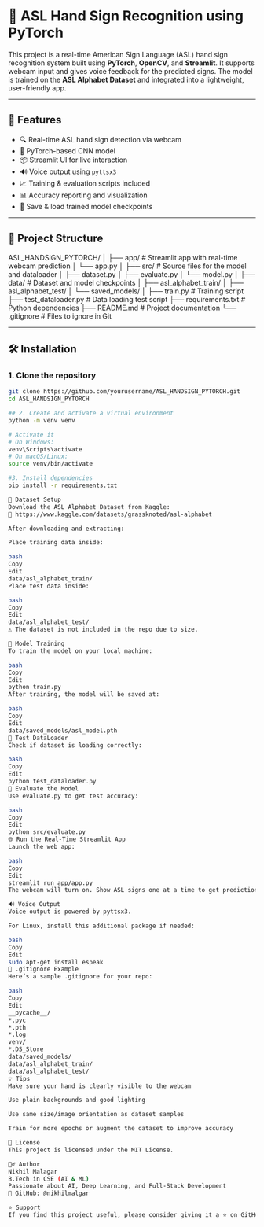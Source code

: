 # 🤟 ASL Hand Sign Recognition using PyTorch

This project is a real-time American Sign Language (ASL) hand sign recognition system built using **PyTorch**, **OpenCV**, and **Streamlit**. It supports webcam input and gives voice feedback for the predicted signs. The model is trained on the **ASL Alphabet Dataset** and integrated into a lightweight, user-friendly app.

---

## 🚀 Features

- 🔍 Real-time ASL hand sign detection via webcam
- 🧠 PyTorch-based CNN model
- 📦 Streamlit UI for live interaction
- 🔊 Voice output using `pyttsx3`
- 📈 Training & evaluation scripts included
- 📊 Accuracy reporting and visualization
- 💾 Save & load trained model checkpoints

---

## 📂 Project Structure

ASL_HANDSIGN_PYTORCH/
│
├── app/ # Streamlit app with real-time webcam prediction
│ └── app.py
│
├── src/ # Source files for the model and dataloader
│ ├── dataset.py
│ ├── evaluate.py
│ └── model.py
│
├── data/ # Dataset and model checkpoints
│ ├── asl_alphabet_train/
│ ├── asl_alphabet_test/
│ └── saved_models/
│
├── train.py # Training script
├── test_dataloader.py # Data loading test script
├── requirements.txt # Python dependencies
├── README.md # Project documentation
└── .gitignore # Files to ignore in Git

---

## 🛠️ Installation

### 1. Clone the repository

```bash
git clone https://github.com/yourusername/ASL_HANDSIGN_PYTORCH.git
cd ASL_HANDSIGN_PYTORCH

## 2. Create and activate a virtual environment
python -m venv venv

# Activate it
# On Windows:
venv\Scripts\activate
# On macOS/Linux:
source venv/bin/activate

#3. Install dependencies
pip install -r requirements.txt

📁 Dataset Setup
Download the ASL Alphabet Dataset from Kaggle:
🔗 https://www.kaggle.com/datasets/grassknoted/asl-alphabet

After downloading and extracting:

Place training data inside:

bash
Copy
Edit
data/asl_alphabet_train/
Place test data inside:

bash
Copy
Edit
data/asl_alphabet_test/
⚠️ The dataset is not included in the repo due to size.

🧠 Model Training
To train the model on your local machine:

bash
Copy
Edit
python train.py
After training, the model will be saved at:

bash
Copy
Edit
data/saved_models/asl_model.pth
🧪 Test DataLoader
Check if dataset is loading correctly:

bash
Copy
Edit
python test_dataloader.py
🎯 Evaluate the Model
Use evaluate.py to get test accuracy:

bash
Copy
Edit
python src/evaluate.py
🌐 Run the Real-Time Streamlit App
Launch the web app:

bash
Copy
Edit
streamlit run app/app.py
The webcam will turn on. Show ASL signs one at a time to get predictions with audio feedback.

🔊 Voice Output
Voice output is powered by pyttsx3.

For Linux, install this additional package if needed:

bash
Copy
Edit
sudo apt-get install espeak
📝 .gitignore Example
Here’s a sample .gitignore for your repo:

bash
Copy
Edit
__pycache__/
*.pyc
*.pth
*.log
venv/
*.DS_Store
data/saved_models/
data/asl_alphabet_train/
data/asl_alphabet_test/
💡 Tips
Make sure your hand is clearly visible to the webcam

Use plain backgrounds and good lighting

Use same size/image orientation as dataset samples

Train for more epochs or augment the dataset to improve accuracy

📃 License
This project is licensed under the MIT License.

🙋‍♂️ Author
Nikhil Malagar
B.Tech in CSE (AI & ML)
Passionate about AI, Deep Learning, and Full-Stack Development
🔗 GitHub: @nikhilmalgar

⭐ Support
If you find this project useful, please consider giving it a ⭐ on GitHub. Thank you! 😊


```
